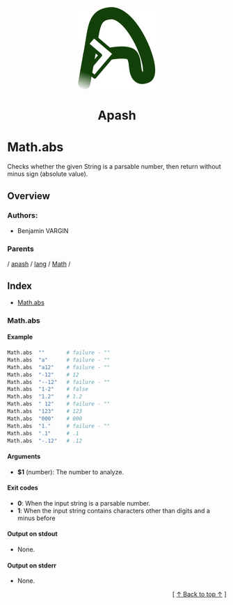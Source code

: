 
<div align='center' id='apash-top'>
  <a href='https://github.com/hastec-fr/apash'>
    <img alt='apash-logo' src='../../../../../../../assets/apash-logo.svg'/>
  </a>

  # Apash
</div>

# Math.abs

Checks whether the given String is a parsable number, then return without minus sign (absolute value).

## Overview

### Authors:
* Benjamin VARGIN

### Parents
<!-- apash.parentBegin -->
[](../../../../.md) / [apash](../../../apash.md) / [lang](../../lang.md) / [Math](../Math.md) / 
<!-- apash.parentEnd -->

## Index

* [Math.abs](#mathabs)

### Math.abs

#### Example

```bash
Math.abs  ""       # failure - ""
Math.abs  "a"      # failure - ""
Math.abs  "a12"    # failure - ""
Math.abs  "-12"    # 12
Math.abs  "--12"   # failure - ""
Math.abs  "1-2"    # false
Math.abs  "1.2"    # 1.2
Math.abs  " 12"    # failure - ""
Math.abs  "123"    # 123
Math.abs  "000"    # 000
Math.abs  "1."     # failure - ""
Math.abs  ".1"     # .1
Math.abs  "-.12"   # .12
```

#### Arguments

* **$1** (number): The number to analyze.

#### Exit codes

* **0**: When the input string is a parsable number.
* **1**: When the input string contains characters other than digits and a minus before

#### Output on stdout

* None.

#### Output on stderr

* None.


  <div align='right'>[ <a href='#apash-top'>↑ Back to top ↑</a> ]</div>

